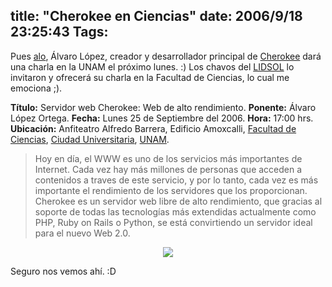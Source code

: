 title: "Cherokee en Ciencias"
date: 2006/9/18 23:25:43
Tags: 
---
<p>Pues <a target="_blank" href="http://www.alobbs.com">alo</a>, Álvaro López, creador y desarrollador principal de <a target="_blank" href="http://www.0x50.org">Cherokee</a> dará una charla en la UNAM el próximo lunes. :) Los chavos del <a target="_blank" href="http://www.lidsol.org">LIDSOL</a> lo invitaron y ofrecerá su charla en la Facultad de Ciencias, lo cual me emociona ;).

<strong>Título:</strong> Servidor web Cherokee: Web de alto rendimiento.
<strong>Ponente:</strong> Álvaro López Ortega.
<strong>Fecha:</strong> Lunes 25 de Septiembre del 2006.
<strong>Hora:</strong> 17:00 hrs.
<strong>Ubicación:</strong> Anfiteatro Alfredo Barrera, Edificio Amoxcalli, <a href="http://www.fciencias.unam.mx/xfc-movimiento/app">Facultad de Ciencias</a>, <a href="http://www.mapa.unam.mx/">Ciudad Universitaria</a>, <a href="http://www.unam.mx/">UNAM</a>.
</p>
<blockquote>Hoy en día, el WWW es uno de los servicios más importantes de Internet. Cada vez hay más millones de personas que acceden a contenidos a traves de este servicio, y por lo tanto, cada vez es más importante el rendimiento de los servidores que los proporcionan. Cherokee es un servidor web libre de alto rendimiento, que gracias al soporte de todas las tecnologías más extendidas actualmente como PHP, Ruby on Rails o Python, se está convirtiendo un servidor ideal para el nuevo Web 2.0.</blockquote>
<p align="center"><a href="http://www.0x50.org"><img border="0" src="http://maggit.com.mx/cherokee.png"/></a></p>
<p>
Seguro nos vemos ahí. :D </p>
